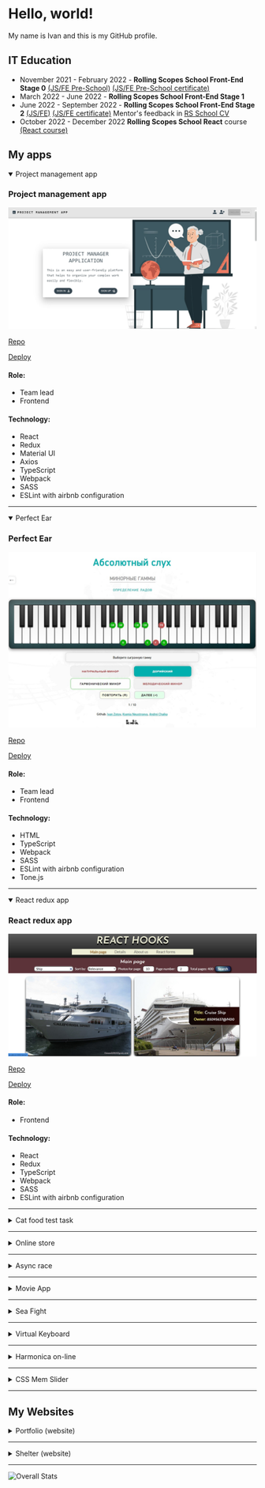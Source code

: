 # Hello, world!

My name is Ivan and this is my GitHub profile.

## IT Education

- November 2021 - February 2022 - **Rolling Scopes School Front-End Stage 0**
  [(JS/FE Pre-School)](https://rs.school/js-stage0/)
  [(JS/FE Pre-School certificate)](https://app.rs.school/certificate/9rfq3x9e)
- March 2022 - June 2022 - **Rolling Scopes School Front-End Stage 1**
- June 2022 - September 2022 - **Rolling Scopes School Front-End Stage 2**
  [(JS/FE)](https://rs.school/js/)
  [(JS/FE certificate)](https://app.rs.school/certificate/8pk8i88z)
  Mentor's feedback in [RS School CV](https://app.rs.school/cv/736afb1d-4f74-4f37-9f97-299fb10eb925)
- October 2022 - December 2022 **Rolling Scopes School React** course
  [(React course)](https://rs.school/react/)

## My apps

<details open="open">
  <summary>Project management app</summary>

### Project management app

![Project management app](https://github.com/Legat14/Legat14/blob/main/img/project_management_app_screenshot.jpg?raw=true)

[Repo](https://github.com/Legat14/project-management-app)

[Deploy](https://legat14-project-management-app.netlify.app/)

#### Role:

- Team lead
- Frontend

#### Technology:

- React
- Redux
- Material UI
- Axios
- TypeScript
- Webpack
- SASS
- ESLint with airbnb configuration
</details>

---

<details open="open">
  <summary>Perfect Ear</summary>

### Perfect Ear

![Perfect Ear](https://github.com/Legat14/Legat14/blob/main/img/perfect_ear_screenshot.jpg?raw=true)

[Repo](https://github.com/Legat14/perfect_ear)

[Deploy](https://perfect-ear.netlify.app/)

#### Role:

- Team lead
- Frontend

#### Technology:

- HTML
- TypeScript
- Webpack
- SASS
- ESLint with airbnb configuration
- Tone.js
</details>

---

<details open="open">
  <summary>React redux app</summary>

### React redux app

![React redux app](https://github.com/Legat14/Legat14/blob/main/img/react-redux_screenshot.jpg?raw=true)

[Repo](https://github.com/Legat14/react-redux-app)

[Deploy](https://legat14-react-redux.netlify.app/)

#### Role:

- Frontend

#### Technology:

- React
- Redux
- TypeScript
- Webpack
- SASS
- ESLint with airbnb configuration
</details>

---

<details>
  <summary>Cat food test task</summary>

### Cat food test task

![Cat food test task](https://github.com/Legat14/Legat14/blob/main/img/cat-food-test-task_screenshot.jpg?raw=true)

[Repo](https://github.com/Legat14/test-task_cat-food)

[Deploy](https://legat14-cat-food-test-task.netlify.app/)

#### Role:

- Frontend

#### Technology:

- React
- TypeScript
- Webpack
- SASS
</details>

---

<details>
  <summary>Online store</summary>

### Online store

![Online store](https://github.com/Legat14/Legat14/blob/main/img/online_store_screenshot.JPG?raw=true)

[Repo](https://github.com/Legat14/online-store/)

[Deploy](https://legat14-online-store.netlify.app/)

#### Role:

Developer

#### Technology:

- HTML
- TypeScript
- Webpack
- SASS
- ESLint with eslint recommended configuration
</details>

---

<details>
  <summary>Async race</summary>

### Async race

![Async Race](https://github.com/Legat14/Legat14/blob/main/img/async_race_screenshot.JPG?raw=true)

[Repo](https://github.com/Legat14/async-race/)

[Deploy](https://legat-14-async-race.netlify.app/)

#### Role:

Developer

#### Technology:

- HTML
- TypeScript
- Webpack
- SASS
- ESLint with airbnb configuration
</details>

---

<details>
  <summary>Movie App</summary>

### Movie App

![Movie App](https://github.com/Legat14/Legat14/blob/main/img/movie_app_screenshot.jpg?raw=true)

[Repo](https://github.com/Legat14/movie_app)

[Deploy](https://legat14.github.io/movie_app/)

#### Role:

Developer

#### Technology:

- HTML
- CSS
- JavaScript
</details>

---

<details>
  <summary>Sea Fight</summary>

### Sea Fight (the game)

![Sea Fight](https://github.com/Legat14/Legat14/blob/main/img/sea_fight_screenshot.jpg?raw=true)

[Repo](https://github.com/Legat14/sea_fight)

[Deploy](https://legat14.github.io/sea_fight/)

#### Role:

Developer

#### Technology:

- HTML
- CSS
- JavaScript
</details>

---

<details>
  <summary>Virtual Keyboard</summary>

### Virtual Keyboard

![Virtual Keyboard](https://github.com/Legat14/Legat14/blob/main/img/virtual_keyboard_screenshot.jpg?raw=true)

[Repo](https://github.com/Legat14/virtual_keyboard)

[Deploy](https://legat14.github.io/virtual_keyboard/)

#### Role:

Developer

#### Technology:

- HTML
- SCSS
- JavaScript
</details>

---

<details>
  <summary>Harmonica on-line</summary>

### Harmonica on-line

![Harmonica on-line](https://github.com/Legat14/Legat14/blob/main/img/harmonica_on-line_screenshot.jpg?raw=true)

[Repo](https://github.com/Legat14/JS_30_Harp)

[Deploy](https://legat14.github.io/JS_30_Harp/)

#### Role:

Developer

#### Technology:

- HTML
- CSS
- JavaScript
</details>

---

<details>
  <summary>CSS Mem Slider</summary>

### CSS Mem Slider

![CSS Mem Slider](https://github.com/Legat14/Legat14/blob/main/img/css_mem_slider_screenshot.jpg?raw=true)

[Repo](https://github.com/Legat14/cssMemSlider)

[Deploy](https://legat14.github.io/cssMemSlider/)

#### Role:

Developer

#### Technology:

- HTML
- CSS
</details>

---

## My Websites

<details>
  <summary>Portfolio (website)</summary>

### Portfolio (website)

![Portfolio](https://github.com/Legat14/Legat14/blob/main/img/portfolio_screenshot.jpg?raw=true)

[Repo](https://github.com/Legat14/portfolio)

[Deploy](https://legat14.github.io/portfolio/)

#### Role:

Developer

#### Technology:

- HTML
- CSS
- JavaScript
</details>

---

<details>
  <summary>Shelter (website)</summary>

### Shelter (website)

![Shelter website](https://github.com/Legat14/Legat14/blob/main/img/shelter_screenshot.jpg?raw=true)

[Repo](https://github.com/Legat14/shelter/)

[Deploy](https://rolling-scopes-school.github.io/legat14-JSFE2022Q1/shelter/pages/main/index.html)

#### Role:

Developer

#### Technology:

- HTML
- CSS
- JavaScript
</details>

---

![Overall Stats](https://github-readme-stats.vercel.app/api?username=Legat14&count_private=true&show_icons=true)

